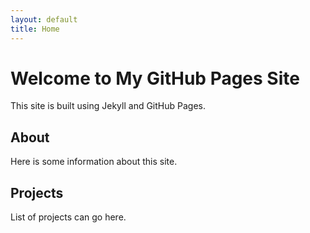 ```yaml
---
layout: default
title: Home
---
```


# Welcome to My GitHub Pages Site
This site is built using Jekyll and GitHub Pages.

## About
Here is some information about this site.

## Projects
List of projects can go here.